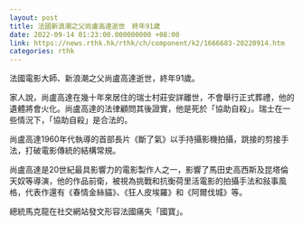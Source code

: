 ```yaml
---
layout: post
title: 法國新浪潮之父尚盧高達逝世　終年91歲
date: 2022-09-14 01:23:00.000000000 +08:00
link: https://news.rthk.hk/rthk/ch/component/k2/1666683-20220914.htm
categories: rthk
---
```


法國電影大師、新浪潮之父尚盧高達逝世，終年91歲。

家人說，尚盧高達在幾十年來居住的瑞士村莊安詳離世，不會舉行正式葬禮，他的遺體將會火化。尚盧高達的法律顧問其後證實，他是死於「協助自殺」。瑞士在一些情況下，「協助自殺」是合法的。

尚盧高達1960年代執導的首部長片《斷了氣》以手持攝影機拍攝，跳接的剪接手法，打破電影傳統的結構常規。

尚盧高達是20世紀最具影響力的電影製作人之一，影響了馬田史高西斯及昆塔倫天奴等導演，他的作品前衛，被視為挑戰和抗衡荷里活電影的拍攝手法和敍事風格，代表作還有《春情金絲貓》、《狂人皮埃羅》和《阿爾伐城》等。

總統馬克龍在社交網站發文形容法國痛失「國寶」。
